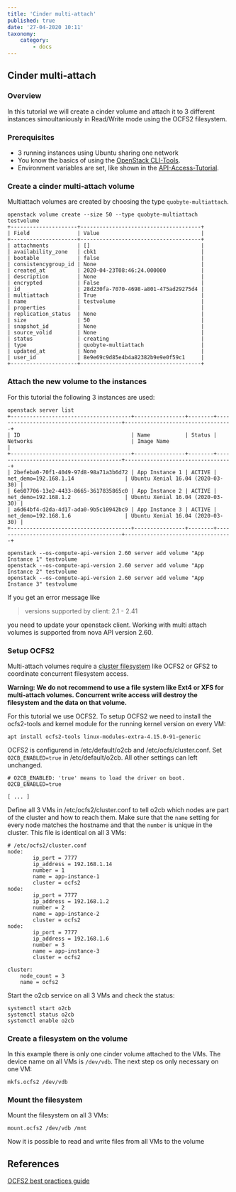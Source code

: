 ```yaml
---
title: 'Cinder multi-attach'
published: true
date: '27-04-2020 10:11'
taxonomy:
    category:
        - docs
---
```


## Cinder multi-attach

### Overview

In this tutorial we will create a cinder volume and attach it to 3 different instances simoultaniously in Read/Write mode using the OCFS2 filesystem.

### Prerequisites

* 3 running instances using Ubuntu sharing one network
* You know the basics of using the [OpenStack CLI-Tools](../../03.Howtos/02.openstack-cli/docs.en.md).
* Environment variables are set, like shown in the [API-Access-Tutorial](../02.api-access/docs.en.md).

### Create a cinder multi-attach volume

Multiattach volumes are created by choosing the type `quobyte-multiattach`.

```shell
openstack volume create --size 50 --type quobyte-multiattach  testvolume
+---------------------+--------------------------------------+
| Field               | Value                                |
+---------------------+--------------------------------------+
| attachments         | []                                   |
| availability_zone   | cbk1                                 |
| bootable            | false                                |
| consistencygroup_id | None                                 |
| created_at          | 2020-04-23T08:46:24.000000           |
| description         | None                                 |
| encrypted           | False                                |
| id                  | 28d230fa-7070-4698-a801-475ad29275d4 |
| multiattach         | True                                 |
| name                | testvolume                           |
| properties          |                                      |
| replication_status  | None                                 |
| size                | 50                                   |
| snapshot_id         | None                                 |
| source_volid        | None                                 |
| status              | creating                             |
| type                | quobyte-multiattach                  |
| updated_at          | None                                 |
| user_id             | 8e9e69c9d85e4b4a82382b9e9e0f59c1     |
+---------------------+--------------------------------------+
```

### Attach the new volume to the instances

For this tutorial the following 3 instances are used:

```shell
openstack server list
+--------------------------------------+----------------+--------+----------------------------------------+----------------------------------+
| ID                                   | Name           | Status | Networks                               | Image Name                       |
+--------------------------------------+----------------+--------+----------------------------------------+----------------------------------+
| 2befeba0-70f1-4049-97d8-98a71a3b6d72 | App Instance 1 | ACTIVE | net_demo=192.168.1.14                | Ubuntu Xenial 16.04 (2020-03-30) |
| 6e607706-13e2-4433-8665-3617835865c0 | App Instance 2 | ACTIVE | net_demo=192.168.1.2                 | Ubuntu Xenial 16.04 (2020-03-30) |
| a6d64bf4-d2da-4d17-ada0-9b5c10942bc9 | App Instance 3 | ACTIVE | net_demo=192.168.1.6                 | Ubuntu Xenial 16.04 (2020-03-30) |
+--------------------------------------+----------------+--------+----------------------------------------+----------------------------------+

openstack --os-compute-api-version 2.60 server add volume "App Instance 1" testvolume
openstack --os-compute-api-version 2.60 server add volume "App Instance 2" testvolume
openstack --os-compute-api-version 2.60 server add volume "App Instance 3" testvolume

```

If you get an error message like
>versions supported by client: 2.1 - 2.41

you need to update your openstack client. Working with multi attach volumes is supported from nova API version 2.60.


### Setup OCFS2

Multi-attach volumes require a [cluster filesystem](https://en.wikipedia.org/wiki/Clustered_file_system#SHARED-DISK) like OCFS2 or GFS2 to coordinate concurrent filesystem access.

**Warning: We do not recommend to use a file system like Ext4 or XFS for multi-attach volumes. Concurrent write access will destroy the filesystem and the data on that volume.**

For this tutorial we use OCFS2.
To setup OCFS2 we need to install the ocfs2-tools and kernel module for the running kernel version on every VM:

```shell
apt install ocfs2-tools linux-modules-extra-4.15.0-91-generic
```

OCFS2 is configurend in /etc/default/o2cb and /etc/ocfs/cluster.conf.
Set `O2CB_ENABLED=true` in /etc/default/o2cb. All other settings can left unchanged.

```shell
# O2CB_ENABLED: 'true' means to load the driver on boot.
O2CB_ENABLED=true

[ ... ]
```

Define all 3 VMs in /etc/ocfs2/cluster.conf to tell o2cb which nodes are part of the cluster and how to reach them. Make sure that the `name` setting for every node matches the hostname and that the `number` is unique in the cluster.
This file is identical on all 3 VMs:

```shell
# /etc/ocfs2/cluster.conf
node:
        ip_port = 7777
        ip_address = 192.168.1.14
        number = 1
        name = app-instance-1
        cluster = ocfs2
node:
        ip_port = 7777
        ip_address = 192.168.1.2
        number = 2
        name = app-instance-2
        cluster = ocfs2
node:
        ip_port = 7777
        ip_address = 192.168.1.6
        number = 3
        name = app-instance-3
        cluster = ocfs2

cluster:
    node_count = 3
    name = ocfs2

```

Start the o2cb service on all 3 VMs and check the status:

```shell
systemctl start o2cb
systemctl status o2cb
systemctl enable o2cb
```

### Create a filesystem on the volume

In this example there is only one cinder volume attached to the VMs. The device name on all VMs is `/dev/vdb`.
The next step os only necessary on one VM:

```shell
mkfs.ocfs2 /dev/vdb
```

### Mount the filesystem

Mount the filesystem on all 3 VMs:

```shell
mount.ocfs2 /dev/vdb /mnt
```

Now it is possible to read and write files from all VMs to the volume

## References

[OCFS2 best practices guide](http://www.oracle.com/us/technologies/linux/ocfs2-best-practices-2133130.pdf)
